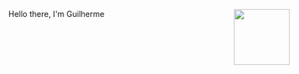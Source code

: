 <div>
    Hello there, I'm Guilherme <img width="100px" height="100px" align="right" src="https://media.tenor.com/EFaXnC3pyR0AAAAC/squirtle-pokemon.gif" />
